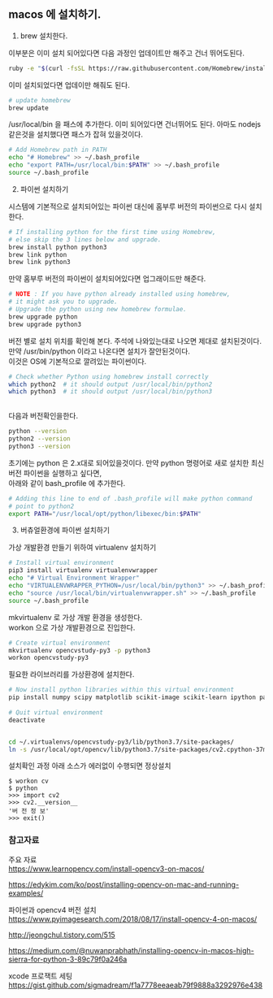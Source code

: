 ## macos 에 설치하기. 

1. brew 설치한다.

이부분은 이미 설치 되어있다면 다음 과정인 업데이트만 해주고 건너 뛰어도된다.

```bash
ruby -e "$(curl -fsSL https://raw.githubusercontent.com/Homebrew/install/master/install)"
```

이미 설치되었다면 업데이만 해줘도 된다.

```bash
# update homebrew 
brew update
```

/usr/local/bin 을 패스에 추가한다. 이미 되어있다면 건너뛰어도 된다. 아마도 nodejs같은것을 설치했다면 패스가 잡혀 있을것이다.

```bash
# Add Homebrew path in PATH
echo "# Homebrew" >> ~/.bash_profile
echo "export PATH=/usr/local/bin:$PATH" >> ~/.bash_profile
source ~/.bash_profile
```

2. 파이썬 설치하기

시스템에 기본적으로 설치되어있는 파이썬 대신에 홈부루 버전의 파이썬으로 다시 설치한다.
```bash
# If installing python for the first time using Homebrew, 
# else skip the 3 lines below and upgrade. 
brew install python python3
brew link python
brew link python3
```
 
만약 홈부루 버전의 파이썬이 설치되어있다면 업그래이드만 해준다.
```bash
# NOTE : If you have python already installed using homebrew, 
# it might ask you to upgrade.
# Upgrade the python using new homebrew formulae.
brew upgrade python
brew upgrade python3

```

버전 별로 설치 위치를 확인해 본다. 주석에 나와있는대로 나오면 제대로 설치된것이다.  
만약 /usr/bin/python 이라고 나온다면 설치가 잘안된것이다.  
이것은 OS에 기본적으로 깔려있는 파이썬이다.  
```bash
# Check whether Python using homebrew install correctly
which python2  # it should output /usr/local/bin/python2
which python3  # it should output /usr/local/bin/python3
 
```

다음과 버전확인을한다.
```bash
python --version
python2 --version
python3 --version
````

초기에는 python 은 2.x대로 되어있을것이다. 만약 python 명령어로 새로 설치한 최신버전 파이썬을 실행하고 싶다면,  
아래와 같이 bash_profile 에 추가한다.
```bash
# Adding this line to end of .bash_profile will make python command 
# point to python2
export PATH="/usr/local/opt/python/libexec/bin:$PATH"

```

3. 버츄얼환경에 파이썬 설치하기

가상 개발환경 만들기 위하여 virtualenv 설치하기
```bash
# Install virtual environment
pip3 install virtualenv virtualenvwrapper
echo "# Virtual Environment Wrapper"
echo "VIRTUALENVWRAPPER_PYTHON=/usr/local/bin/python3" >> ~/.bash_profile
echo "source /usr/local/bin/virtualenvwrapper.sh" >> ~/.bash_profile
source ~/.bash_profile

```

mkvirtualenv 로 가상 개발 환경을 생성한다.  
workon 으로 가상 개발환경으로 진입한다.

```bash
# Create virtual environment
mkvirtualenv opencvstudy-py3 -p python3
workon opencvstudy-py3
```

필요한 라이브러리를 가상환경에 설치한다.
```bash
# Now install python libraries within this virtual environment
pip install numpy scipy matplotlib scikit-image scikit-learn ipython pandas
  
# Quit virtual environment
deactivate
```

```bash

cd ~/.virtualenvs/opencvstudy-py3/lib/python3.7/site-packages/
ln -s /usr/local/opt/opencv/lib/python3.7/site-packages/cv2.cpython-37m-darwin.so cv2.so

```

설치확인 과정 아래 소스가 에러없이 수행되면 정상설치

```shell
$ workon cv
$ python
>>> import cv2
>>> cv2.__version__
'버 전 정 보'
>>> exit()
```


### 참고자료 

주요 자료  
https://www.learnopencv.com/install-opencv3-on-macos/

https://edykim.com/ko/post/installing-opencv-on-mac-and-running-examples/

파이썬과 opencv4 버전 설치  
https://www.pyimagesearch.com/2018/08/17/install-opencv-4-on-macos/

http://jeongchul.tistory.com/515  

https://medium.com/@nuwanprabhath/installing-opencv-in-macos-high-sierra-for-python-3-89c79f0a246a  


xcode 프로잭트 세팅  
https://gist.github.com/sigmadream/f1a7778eeaeab79f9888a3292976e438
